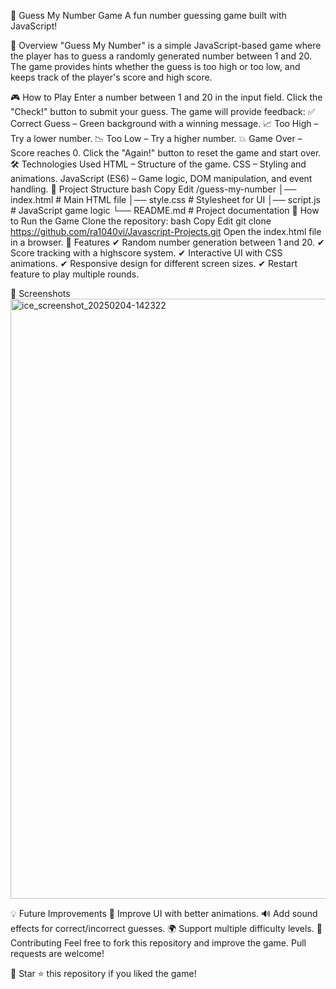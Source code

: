 🎲 Guess My Number Game
A fun number guessing game built with JavaScript!

📌 Overview
"Guess My Number" is a simple JavaScript-based game where the player has to guess a randomly generated number between 1 and 20. The game provides hints whether the guess is too high or too low, and keeps track of the player's score and high score.

🎮 How to Play
Enter a number between 1 and 20 in the input field.
Click the "Check!" button to submit your guess.
The game will provide feedback:
✅ Correct Guess – Green background with a winning message.
📈 Too High – Try a lower number.
📉 Too Low – Try a higher number.
💥 Game Over – Score reaches 0.
Click the "Again!" button to reset the game and start over.
🛠 Technologies Used
HTML – Structure of the game.
CSS – Styling and animations.
JavaScript (ES6) – Game logic, DOM manipulation, and event handling.
📂 Project Structure
bash
Copy
Edit
/guess-my-number
│── index.html        # Main HTML file
│── style.css         # Stylesheet for UI
│── script.js         # JavaScript game logic
└── README.md         # Project documentation
🚀 How to Run the Game
Clone the repository:
bash
Copy
Edit
git clone https://github.com/ra1040vi/Javascript-Projects.git
Open the index.html file in a browser.
🎯 Features
✔ Random number generation between 1 and 20.
✔ Score tracking with a highscore system.
✔ Interactive UI with CSS animations.
✔ Responsive design for different screen sizes.
✔ Restart feature to play multiple rounds.

📌 Screenshots
<img width="960" alt="ice_screenshot_20250204-142322" src="https://github.com/user-attachments/assets/bfd3f6d7-d2eb-46ce-bbc4-b06f8d7d1a33" />


💡 Future Improvements
🎨 Improve UI with better animations.
🔊 Add sound effects for correct/incorrect guesses.
🌍 Support multiple difficulty levels.
🤝 Contributing
Feel free to fork this repository and improve the game. Pull requests are welcome!

📌 Star ⭐ this repository if you liked the game!
